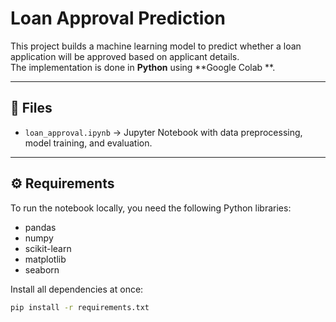 # Loan Approval Prediction

This project builds a machine learning model to predict whether a loan application will be approved based on applicant details.  
The implementation is done in **Python** using **Google Colab **.

---

## 📂 Files
- `loan_approval.ipynb` → Jupyter Notebook with data preprocessing, model training, and evaluation.

---

## ⚙️ Requirements
To run the notebook locally, you need the following Python libraries:

- pandas  
- numpy  
- scikit-learn  
- matplotlib  
- seaborn  

Install all dependencies at once:
```bash
pip install -r requirements.txt
